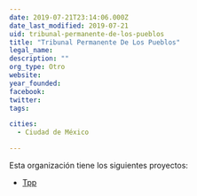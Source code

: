```yaml
---
date: 2019-07-21T23:14:06.000Z
date_last_modified: 2019-07-21
uid: tribunal-permanente-de-los-pueblos
title: "Tribunal Permanente De Los Pueblos"
legal_name: 
description: ""
org_type: Otro
website: 
year_founded: 
facebook: 
twitter: 
tags:

cities: 
  - Ciudad de México

---
```


Esta organización tiene los siguientes proyectos:

- [Tpp](/i/tpp.html)
